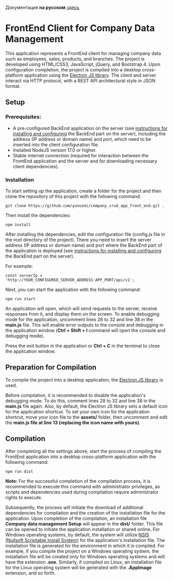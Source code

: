 <p>Документация <b>на русском</b> <a href="https://github.com/yunusmi/company_crud_app_front_end/blob/master/README_RU.md">здесь</a></p>

<h1>FrontEnd Client for Company Data Management</h1>

<p>This application represents a FrontEnd client for managing company data such as employees, sales, products, and branches. The project is developed using HTML/CSS3, JavaScript, jQuery, and Bootstrap 4. Upon configuration completion, the project is compiled into a desktop cross-platform application using the <a href="https://www.electronjs.org/" target="_blank">Electron JS library</a>. The client and server interact via HTTP protocol, with a REST API architectural style in JSON format.</p>

<h2>Setup</h2>

<h3>Prerequisites:</h3>

<ul>
  <li>A pre-configured BackEnd application on the server (see <a href="https://github.com/yunusmi/company_crud_app_backend/blob/master/README.md" target="_blank">instructions for installing and configuring</a> the BackEnd part on the server), including the address (IP address or domain name) and port, which need to be inserted into the client configuration file.</li>
  <li>Installed NodeJS version 17.0 or higher.</li>
  <li>Stable internet connection (required for interaction between the FrontEnd application and the server and for downloading necessary client dependencies).</li>
</ul>

<h3>Installation</h3>

<p>To start setting up the application, create a folder for the project and then clone the repository of this project with the following command:</p>

<pre><code>git clone https://github.com/yunusmi/company_crud_app_front_end.git .
</code></pre>

<p>Then install the dependencies:</p>

<pre><code>npm install
</code></pre>

<p>After installing the dependencies, edit the configuration file (config.js file in the root directory of the project). There you need to insert the server address (IP address or domain name) and port where the BackEnd part of the application is deployed (see <a href="https://github.com/yunusmi/company_crud_app_backend/blob/master/README.md" target="_blank">instructions for installing and configuring</a> the BackEnd part on the server).</p>

<p>For example:</p>

<pre><code>const serverIp = 'http://YOUR_CONFIGURED_SERVER_ADDRESS:APP_PORT/api/v1';
</code></pre>

<p>Next, you can start the application with the following command:</p>

<pre><code>npm run start
</code></pre>

<p>An application will open, which will send requests to the server, receive responses from it, and display them on the screen. To enable debugging mode for the application, uncomment lines 28 to 32 and line 38 in the <b>main.js</b> file. This will enable error outputs to the console and debugging in the application window (<b>Ctrl + Shift + I</b> command will open the console and debugging mode).</p>

<p>Press the exit button in the application or <b>Ctrl + C</b> in the terminal to close the application window.</p>

<h2>Preparation for Compilation</h2>

<p>To compile the project into a desktop application, the <a href="https://www.electronjs.org/" target="_blank">Electron JS library</a> is used.</p>

<p>Before compilation, it is recommended to disable the application's debugging mode. To do this, comment lines 28 to 32 and line 38 in the <b>main.js</b> file again. Also, by default, the Electron JS library sets a default icon for the application shortcut. To set your own icon for the application shortcut, move your icon file to the <b>assets/</b> folder, then uncomment and edit the <b>main.js file at line 13 (replacing the icon name with yours)</b>.</p>

<h2>Compilation</h2>

<p>After completing all the settings above, start the process of compiling the FrontEnd application into a desktop cross-platform application with the following command:</p>

<pre><code>npm run dist
</code></pre>

<p><b>Note:</b> For the successful completion of the compilation process, it is recommended to execute this command with administrator privileges, as scripts and dependencies used during compilation require administrator rights to execute.</p>

<p>Subsequently, the process will initiate the download of additional dependencies for compilation and the creation of the installation file for the application. Upon completion of the compilation, an installation file <b>Company data management Setup</b> will appear in the <b>dist/</b> folder. This file can be opened to initiate the application installation or shared online. For Windows operating systems, by default, the system will utilize <a href="https://en.wikipedia.org/wiki/Nullsoft_Scriptable_Install_System" target="_blank">NSIS (Nullsoft Scriptable Install System)</a> for the application's installation file. The installation file is generated for the environment in which it is compiled. For example, if you compile the project on a Windows operating system, the installation file will be created only for Windows operating systems and will have the extension <b>.exe</b>. Similarly, if compiled on Linux, an installation file for the Linux operating system will be generated with the <b>.AppImage</b> extension, and so forth.</p>
